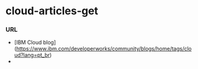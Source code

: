 # cloud-articles-get

### URL
* [IBM Cloud blog] (https://www.ibm.com/developerworks/community/blogs/home/tags/cloud?lang=pt_br)
* 
